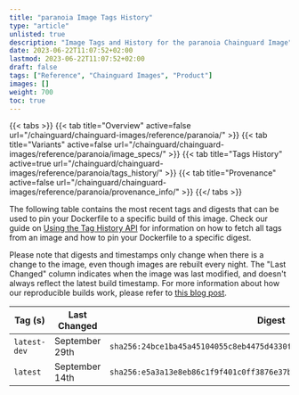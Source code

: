```yaml
---
title: "paranoia Image Tags History"
type: "article"
unlisted: true
description: "Image Tags and History for the paranoia Chainguard Image"
date: 2023-06-22T11:07:52+02:00
lastmod: 2023-06-22T11:07:52+02:00
draft: false
tags: ["Reference", "Chainguard Images", "Product"]
images: []
weight: 700
toc: true
---
```


{{< tabs >}}
{{< tab title="Overview" active=false url="/chainguard/chainguard-images/reference/paranoia/" >}}
{{< tab title="Variants" active=false url="/chainguard/chainguard-images/reference/paranoia/image_specs/" >}}
{{< tab title="Tags History" active=true url="/chainguard/chainguard-images/reference/paranoia/tags_history/" >}}
{{< tab title="Provenance" active=false url="/chainguard/chainguard-images/reference/paranoia/provenance_info/" >}}
{{</ tabs >}}

The following table contains the most recent tags and digests that can be used to pin your Dockerfile to a specific build of this image. Check our guide on [Using the Tag History API](/chainguard/chainguard-images/using-the-tag-history-api/) for information on how to fetch all tags from an image and how to pin your Dockerfile to a specific digest.

Please note that digests and timestamps only change when there is a change to the image, even though images are rebuilt every night. The "Last Changed" column indicates when the image was last modified, and doesn't always reflect the latest build timestamp. For more information about how our reproducible builds work, please refer to [this blog post](https://www.chainguard.dev/unchained/reproducing-chainguards-reproducible-image-builds).

| Tag (s)       | Last Changed   | Digest                                                                    |
|---------------|----------------|---------------------------------------------------------------------------|
|  `latest-dev` | September 29th | `sha256:24bce1ba45a45104055c8eb4475d4330ff250a1d46962a45c5dc6234c48cb26a` |
|  `latest`     | September 14th | `sha256:e5a3a13e8eb86c1f9f401c0ff3876e37bb8d222edb7367296a70e346940ee89d` |

